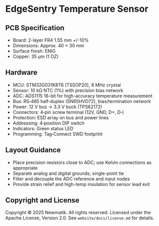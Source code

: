 # EdgeSentry Temperature Sensor

## PCB Specification

- Board: 2-layer FR4 1.55 mm +/-10%
- Dimensions: Approx. 40 × 30 mm
- Surface finish: ENIG
- Copper: 35 µm (1 OZ)

## Hardware

- MCU: STM32G031K8T6 (TSSOP20), 8 MHz crystal
- Sensor: 10 kΩ NTC (1%) with precision bias network
- ADC: ADS1115 16-bit for high-accuracy temperature measurement
- Bus: RS‑485 half‑duplex (SN65HVD72), bias/termination network
- Power: 12 V bus → 3.3 V buck (TPS62172)
- Connectors: 4‑pin screw terminal (12V, GND, D+, D‑)
- Protection: ESD array on bus and power lines
- Addressing: 4‑position DIP switch
- Indicators: Green status LED
- Programming: Tag‑Connect SWD footprint

## Layout Guidance

- Place precision resistors close to ADC; use Kelvin connections as appropriate
- Separate analog and digital grounds; single-point tie
- Filter and decouple the ADC reference and input nodes
- Provide strain relief and high-temp insulation for sensor lead exit

## Copyright and License

Copyright © 2025 Newmatik. All rights reserved.
Licensed under the Apache License, Version 2.0. See `website/docs/license.md` for details.
